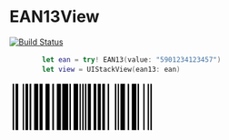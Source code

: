 #  EAN13View

[![Build Status](https://travis-ci.org/dkpoulsen/EAN13View.svg?branch=master)](https://travis-ci.org/dkpoulsen/EAN13View)

```swift
        let ean = try! EAN13(value: "5901234123457")
        let view = UIStackView(ean13: ean)
```
![EAN13](barcode.png)
